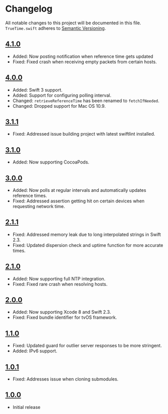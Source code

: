 # Changelog

All notable changes to this project will be documented in this file.
`TrueTime.swift` adheres to [Semantic Versioning](http://semver.org/).

## [4.1.0](https://github.com/instacart/TrueTime.swift/releases/tag/4.1.0)

- Added: Now posting notification when reference time gets updated
- Fixed: Fixed crash when receiving empty packets from certain hosts.

## [4.0.0](https://github.com/instacart/TrueTime.swift/releases/tag/4.0.0)

- Added: Swift 3 support.
- Added: Support for configuring polling interval.
- Changed: `retrieveReferenceTime` has been renamed to `fetchIfNeeded`.
- Changed: Dropped support for Mac OS 10.9.

## [3.1.1](https://github.com/instacart/TrueTime.swift/releases/tag/3.1.1)

- Fixed: Addressed issue building project with latest swiftlint installed.

## [3.1.0](https://github.com/instacart/TrueTime.swift/releases/tag/3.1.0)

- Added: Now supporting CocoaPods.

## [3.0.0](https://github.com/instacart/TrueTime.swift/releases/tag/3.0.0)

- Added: Now polls at regular intervals and automatically updates reference
  times.
- Fixed: Addressed assertion getting hit on certain devices when requesting
  network time. 

## [2.1.1](https://github.com/instacart/TrueTime.swift/releases/tag/2.1.1)

- Fixed: Addressed memory leak due to long interpolated strings in Swift 2.3.
- Fixed: Updated dispersion check and uptime function for more accurate times.

## [2.1.0](https://github.com/instacart/TrueTime.swift/releases/tag/2.1.0)

- Added: Now supporting full NTP integration.
- Fixed: Fixed rare crash when resolving hosts.

## [2.0.0](https://github.com/instacart/TrueTime.swift/releases/tag/2.0.0)

- Added: Now supporting Xcode 8 and Swift 2.3.
- Fixed: Fixed bundle identifier for tvOS framework.

## [1.1.0](https://github.com/instacart/TrueTime.swift/releases/tag/1.1.0)

- Fixed: Updated guard for outlier server responses to be more stringent.
- Added: IPv6 support.

## [1.0.1](https://github.com/instacart/TrueTime.swift/releases/tag/1.0.1)

- Fixed: Addresses issue when cloning submodules.

## [1.0.0](https://github.com/instacart/TrueTime.swift/releases/tag/1.0.0)

- Initial release
